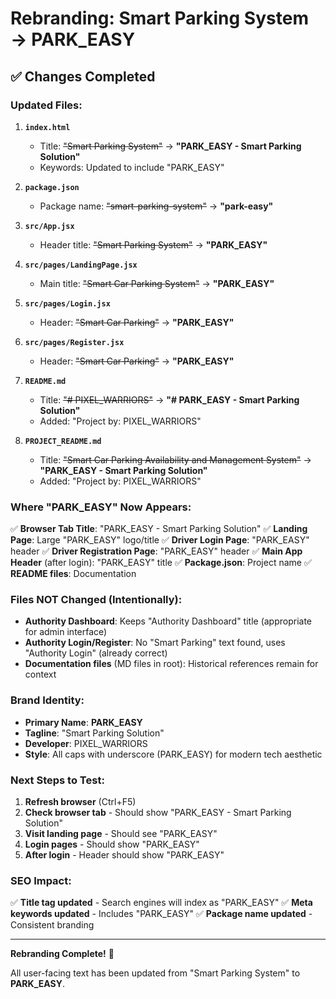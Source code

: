 # Rebranding: Smart Parking System → PARK_EASY

## ✅ Changes Completed

### Updated Files:

1. **`index.html`**
   - Title: ~~"Smart Parking System"~~ → **"PARK_EASY - Smart Parking Solution"**
   - Keywords: Updated to include "PARK_EASY"

2. **`package.json`**
   - Package name: ~~"smart-parking-system"~~ → **"park-easy"**

3. **`src/App.jsx`**
   - Header title: ~~"Smart Parking System"~~ → **"PARK_EASY"**

4. **`src/pages/LandingPage.jsx`**
   - Main title: ~~"Smart Car Parking System"~~ → **"PARK_EASY"**

5. **`src/pages/Login.jsx`**
   - Header: ~~"Smart Car Parking"~~ → **"PARK_EASY"**

6. **`src/pages/Register.jsx`**
   - Header: ~~"Smart Car Parking"~~ → **"PARK_EASY"**

7. **`README.md`**
   - Title: ~~"# PIXEL_WARRIORS"~~ → **"# PARK_EASY - Smart Parking Solution"**
   - Added: "Project by: PIXEL_WARRIORS"

8. **`PROJECT_README.md`**
   - Title: ~~"Smart Car Parking Availability and Management System"~~ → **"PARK_EASY - Smart Parking Solution"**
   - Added: "Project by: PIXEL_WARRIORS"

### Where "PARK_EASY" Now Appears:

✅ **Browser Tab Title**: "PARK_EASY - Smart Parking Solution"
✅ **Landing Page**: Large "PARK_EASY" logo/title
✅ **Driver Login Page**: "PARK_EASY" header
✅ **Driver Registration Page**: "PARK_EASY" header
✅ **Main App Header** (after login): "PARK_EASY" title
✅ **Package.json**: Project name
✅ **README files**: Documentation

### Files NOT Changed (Intentionally):

- **Authority Dashboard**: Keeps "Authority Dashboard" title (appropriate for admin interface)
- **Authority Login/Register**: No "Smart Parking" text found, uses "Authority Login" (already correct)
- **Documentation files** (MD files in root): Historical references remain for context

### Brand Identity:

- **Primary Name**: **PARK_EASY**
- **Tagline**: "Smart Parking Solution"
- **Developer**: PIXEL_WARRIORS
- **Style**: All caps with underscore (PARK_EASY) for modern tech aesthetic

### Next Steps to Test:

1. **Refresh browser** (Ctrl+F5)
2. **Check browser tab** - Should show "PARK_EASY - Smart Parking Solution"
3. **Visit landing page** - Should see "PARK_EASY"
4. **Login pages** - Should show "PARK_EASY"
5. **After login** - Header should show "PARK_EASY"

### SEO Impact:

✅ **Title tag updated** - Search engines will index as "PARK_EASY"
✅ **Meta keywords updated** - Includes "PARK_EASY" 
✅ **Package name updated** - Consistent branding

---

**Rebranding Complete!** 🎉

All user-facing text has been updated from "Smart Parking System" to **PARK_EASY**.
